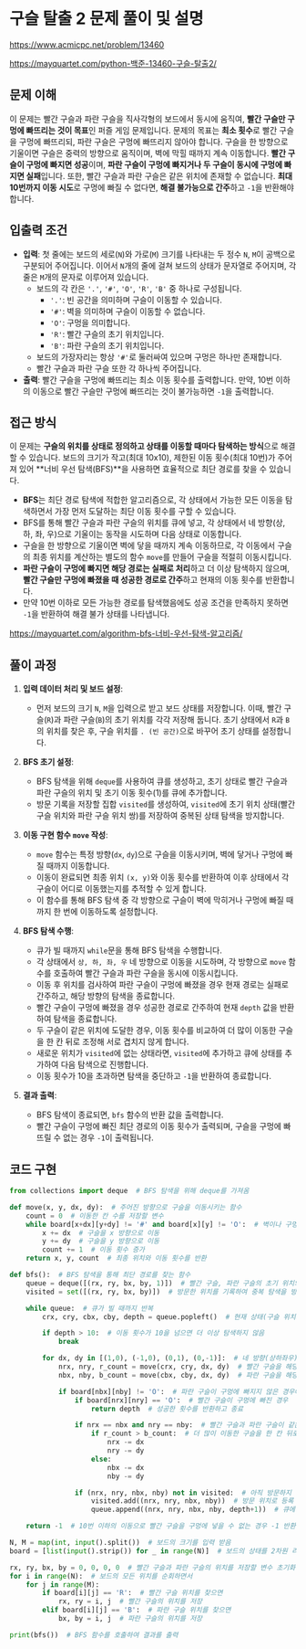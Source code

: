 # 구슬 탈출 2 문제 풀이 및 설명

<https://www.acmicpc.net/problem/13460>

<https://mayquartet.com/python-백준-13460-구슬-탈출2/>

## 문제 이해

이 문제는 빨간 구슬과 파란 구슬을 직사각형의 보드에서 동시에 움직여, **빨간 구슬만 구멍에 빠뜨리는 것이 목표**인 퍼즐 게임 문제입니다. 문제의 목표는 **최소 횟수**로 빨간 구슬을 구멍에 빠뜨리되, 파란 구슬은 구멍에 빠뜨리지 않아야 합니다. 구슬을 한 방향으로 기울이면 구슬은 중력의 방향으로 움직이며, 벽에 막힐 때까지 계속 이동합니다. **빨간 구슬이 구멍에 빠지면 성공**이며, **파란 구슬이 구멍에 빠지거나 두 구슬이 동시에 구멍에 빠지면 실패**입니다. 또한, 빨간 구슬과 파란 구슬은 같은 위치에 존재할 수 없습니다. **최대 10번까지 이동 시도**로 구멍에 빠질 수 없다면, **해결 불가능으로 간주**하고 `-1`을 반환해야 합니다.

## 입출력 조건

- **입력**: 첫 줄에는 보드의 세로(`N`)와 가로(`M`) 크기를 나타내는 두 정수 `N`, `M`이 공백으로 구분되어 주어집니다. 이어서 `N`개의 줄에 걸쳐 보드의 상태가 문자열로 주어지며, 각 줄은 `M`개의 문자로 이루어져 있습니다.
  - 보드의 각 칸은 `'.'`, `'#'`, `'O'`, `'R'`, `'B'` 중 하나로 구성됩니다.
    - `'.'`: 빈 공간을 의미하며 구슬이 이동할 수 있습니다.
    - `'#'`: 벽을 의미하며 구슬이 이동할 수 없습니다.
    - `'O'`: 구멍을 의미합니다.
    - `'R'`: 빨간 구슬의 초기 위치입니다.
    - `'B'`: 파란 구슬의 초기 위치입니다.
  - 보드의 가장자리는 항상 `'#'`로 둘러싸여 있으며 구멍은 하나만 존재합니다.
  - 빨간 구슬과 파란 구슬 또한 각 하나씩 주어집니다.
- **출력**: 빨간 구슬을 구멍에 빠뜨리는 최소 이동 횟수를 출력합니다. 만약, 10번 이하의 이동으로 빨간 구슬만 구멍에 빠뜨리는 것이 불가능하면 `-1`을 출력합니다.

## 접근 방식

이 문제는 **구슬의 위치를 상태로 정의하고 상태를 이동할 때마다 탐색하는 방식**으로 해결할 수 있습니다. 보드의 크기가 작고(최대 10x10), 제한된 이동 횟수(최대 10번)가 주어져 있어 **너비 우선 탐색(BFS)**을 사용하면 효율적으로 최단 경로를 찾을 수 있습니다.

- **BFS**는 최단 경로 탐색에 적합한 알고리즘으로, 각 상태에서 가능한 모든 이동을 탐색하면서 가장 먼저 도달하는 최단 이동 횟수를 구할 수 있습니다.
- BFS를 통해 빨간 구슬과 파란 구슬의 위치를 큐에 넣고, 각 상태에서 네 방향(상, 하, 좌, 우)으로 기울이는 동작을 시도하며 다음 상태로 이동합니다.
- 구슬을 한 방향으로 기울이면 벽에 닿을 때까지 계속 이동하므로, 각 이동에서 구슬의 최종 위치를 계산하는 별도의 함수 `move`를 만들어 구슬을 적절히 이동시킵니다.
- **파란 구슬이 구멍에 빠지면 해당 경로는 실패로 처리**하고 더 이상 탐색하지 않으며, **빨간 구슬만 구멍에 빠졌을 때 성공한 경로로 간주**하고 현재의 이동 횟수를 반환합니다.
- 만약 10번 이하로 모든 가능한 경로를 탐색했음에도 성공 조건을 만족하지 못하면 `-1`을 반환하여 해결 불가 상태를 나타냅니다.

<https://mayquartet.com/algorithm-bfs-너비-우선-탐색-알고리즘/>

## 풀이 과정

1. **입력 데이터 처리 및 보드 설정**:

   - 먼저 보드의 크기 `N`, `M`을 입력으로 받고 보드 상태를 저장합니다. 이때, 빨간 구슬(`R`)과 파란 구슬(`B`)의 초기 위치를 각각 저장해 둡니다. 초기 상태에서 `R`과 `B`의 위치를 찾은 후, 구슬 위치를 `. (빈 공간)`으로 바꾸어 초기 상태를 설정합니다.

2. **BFS 초기 설정**:

   - BFS 탐색을 위해 `deque`를 사용하여 큐를 생성하고, 초기 상태로 빨간 구슬과 파란 구슬의 위치 및 초기 이동 횟수(1)를 큐에 추가합니다.
   - 방문 기록을 저장할 집합 `visited`를 생성하여, `visited`에 초기 위치 상태(빨간 구슬 위치와 파란 구슬 위치 쌍)를 저장하여 중복된 상태 탐색을 방지합니다.

3. **이동 구현 함수 `move` 작성**:

   - `move` 함수는 특정 방향(`dx`, `dy`)으로 구슬을 이동시키며, 벽에 닿거나 구멍에 빠질 때까지 이동합니다.
   - 이동이 완료되면 최종 위치 `(x, y)`와 이동 횟수를 반환하여 이후 상태에서 각 구슬이 어디로 이동했는지를 추적할 수 있게 합니다.
   - 이 함수를 통해 BFS 탐색 중 각 방향으로 구슬이 벽에 막히거나 구멍에 빠질 때까지 한 번에 이동하도록 설정합니다.

4. **BFS 탐색 수행**:

   - 큐가 빌 때까지 `while`문을 통해 BFS 탐색을 수행합니다.
   - 각 상태에서 `상, 하, 좌, 우` 네 방향으로 이동을 시도하며, 각 방향으로 `move` 함수를 호출하여 빨간 구슬과 파란 구슬을 동시에 이동시킵니다.
   - 이동 후 위치를 검사하여 파란 구슬이 구멍에 빠졌을 경우 현재 경로는 실패로 간주하고, 해당 방향의 탐색을 종료합니다.
   - 빨간 구슬이 구멍에 빠졌을 경우 성공한 경로로 간주하여 현재 `depth` 값을 반환하여 탐색을 종료합니다.
   - 두 구슬이 같은 위치에 도달한 경우, 이동 횟수를 비교하여 더 많이 이동한 구슬을 한 칸 뒤로 조정해 서로 겹치지 않게 합니다.
   - 새로운 위치가 `visited`에 없는 상태라면, `visited`에 추가하고 큐에 상태를 추가하여 다음 탐색으로 진행합니다.
   - 이동 횟수가 10을 초과하면 탐색을 중단하고 `-1`을 반환하여 종료합니다.

5. **결과 출력**:
   - BFS 탐색이 종료되면, `bfs` 함수의 반환 값을 출력합니다.
   - 빨간 구슬이 구멍에 빠진 최단 경로의 이동 횟수가 출력되며, 구슬을 구멍에 빠뜨릴 수 없는 경우 `-1`이 출력됩니다.

## 코드 구현

```python
from collections import deque  # BFS 탐색을 위해 deque를 가져옴

def move(x, y, dx, dy):  # 주어진 방향으로 구슬을 이동시키는 함수
    count = 0  # 이동한 칸 수를 저장할 변수
    while board[x+dx][y+dy] != '#' and board[x][y] != 'O':  # 벽이나 구멍에 도달할 때까지 반복
        x += dx  # 구슬을 x 방향으로 이동
        y += dy  # 구슬을 y 방향으로 이동
        count += 1  # 이동 횟수 증가
    return x, y, count  # 최종 위치와 이동 횟수를 반환

def bfs():  # BFS 탐색을 통해 최단 경로를 찾는 함수
    queue = deque([(rx, ry, bx, by, 1)])  # 빨간 구슬, 파란 구슬의 초기 위치와 깊이(1)를 큐에 추가
    visited = set([(rx, ry, bx, by)])  # 방문한 위치를 기록하여 중복 탐색을 방지

    while queue:  # 큐가 빌 때까지 반복
        crx, cry, cbx, cby, depth = queue.popleft()  # 현재 상태(구슬 위치와 깊이)를 큐에서 꺼냄

        if depth > 10:  # 이동 횟수가 10을 넘으면 더 이상 탐색하지 않음
            break

        for dx, dy in [(1,0), (-1,0), (0,1), (0,-1)]:  # 네 방향(상하좌우)으로 기울이기 시도
            nrx, nry, r_count = move(crx, cry, dx, dy)  # 빨간 구슬을 해당 방향으로 이동
            nbx, nby, b_count = move(cbx, cby, dx, dy)  # 파란 구슬을 해당 방향으로 이동

            if board[nbx][nby] != 'O':  # 파란 구슬이 구멍에 빠지지 않은 경우에만 진행
                if board[nrx][nry] == 'O':  # 빨간 구슬이 구멍에 빠진 경우
                    return depth  # 성공한 횟수를 반환하고 종료

                if nrx == nbx and nry == nby:  # 빨간 구슬과 파란 구슬이 같은 위치에 도달한 경우
                    if r_count > b_count:  # 더 많이 이동한 구슬을 한 칸 뒤로 조정
                        nrx -= dx
                        nry -= dy
                    else:
                        nbx -= dx
                        nby -= dy

                if (nrx, nry, nbx, nby) not in visited:  # 아직 방문하지 않은 위치일 경우
                    visited.add((nrx, nry, nbx, nby))  # 방문 위치로 등록
                    queue.append((nrx, nry, nbx, nby, depth+1))  # 큐에 새로운 상태를 추가하여 탐색

    return -1  # 10번 이하의 이동으로 빨간 구슬을 구멍에 넣을 수 없는 경우 -1 반환

N, M = map(int, input().split())  # 보드의 크기를 입력 받음
board = [list(input().strip()) for _ in range(N)]  # 보드의 상태를 2차원 리스트로 입력 받음

rx, ry, bx, by = 0, 0, 0, 0  # 빨간 구슬과 파란 구슬의 위치를 저장할 변수 초기화
for i in range(N):  # 보드의 모든 위치를 순회하면서
    for j in range(M):
        if board[i][j] == 'R':  # 빨간 구슬 위치를 찾으면
            rx, ry = i, j  # 빨간 구슬의 위치를 저장
        elif board[i][j] == 'B':  # 파란 구슬 위치를 찾으면
            bx, by = i, j  # 파란 구슬의 위치를 저장

print(bfs())  # BFS 함수를 호출하여 결과를 출력
```
